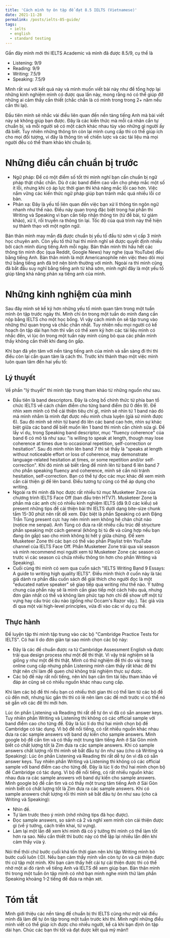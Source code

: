 ```yaml
---
title: 'Cách mình tự ôn tập để đạt 8.5 IELTS (Vietnamese)'
date: 2021-11-28
permalink: /posts/ielts-85-guide/
tags:
  - ielts
  - english
  - standard testing
---
```


Gần đây mình mới thi IELTS Academic và mình đã được 8.5/9, cụ thể là

- Listening: 9/9
- Reading: 9/9
- Writing: 7.5/9
- Speaking: 7.5/9

Mình rất vui với kết quả này và mình muốn viết bài này như để tổng hợp lại những kinh nghiệm mình có được qua lần này, mong rằng nó có thể giúp đỡ những ai cảm thấy cần thiết (chắc chắn là có mình trong trong 2+ năm nếu cần thi lại).

Đầu tiên mình sẽ nhắc vài điều liên quan đến nền tảng tiếng Anh mà bài viết này sẽ không giúp bạn được. Đây là các kiến thức mà mỗi cá nhân cần tự chuẩn bị, và mỗi người sẽ có một cách khác nhau tùy vào những gì người ấy đã biết. Tuy nhiên những thông tin còn lại mình cung cấp thì có thể giúp ích cho mọi đối tượng, vì đây là thông tin về chiến lược và các tài liệu mà mọi người đều có thể tham khảo khi chuẩn bị.

# Những điều cần chuẩn bị trước

- Ngữ pháp: Để có một điểm số tốt thì mình nghĩ bạn cần chuẩn bị ngữ pháp thật chắc chắn. Dù ở các band điểm cao vẫn cho phép mắc một số ít lỗi, nhưng khi có áp lực thời gian thì khả năng mắc lỗi cao hơn. Việc nắm vững các kiến thức ngữ pháp giúp bạn tránh mắc quá nhiều lỗi cơ bản.
- Phản xạ: Đây là yếu tố liên quan đến việc bạn xử lí thông tin ngôn ngữ nhanh như thế nào. Điều này quan trọng đặc biệt trong hai phần thi Writing và Speaking vì bạn cần tiếp nhận thông tin (từ đề bài, từ giám khảo), xử lí, rồi truyền ra thông tin lại. Tốc độ của quá trình này thể hiện sự thành thạo với một ngôn ngữ.

Bản thân mình may mắn đã được chuẩn bị yếu tố đầu từ sớm vì cấp 3 mình học chuyên anh. Còn yếu tố thứ hai thì mình nghĩ sẽ được quyết định nhiều bởi cách mình dùng tiếng Anh mỗi ngày. Bản thân mình thì hầu hết các thông tin mình đọc (qua Reddit, Google News) hay nghe (qua YouTube) đều bằng tiếng Anh. Bản thân mình là một Americanophile nên việc theo dõi mọi thứ bằng tiếng anh đã trở nên bình thường với mình. Ngoài ra thì mình cũng đã bắt đầu suy nghĩ bằng tiếng anh từ khá sớm, mình nghĩ đây là một yếu tố giúp tăng khả năng phản xạ tiếng anh của mình.

# Những kinh nghiệm của mình
Sau đây mình sẽ kể kỹ hơn những yếu tố mình quan tâm trong một tuần mình ôn tập trước ngày thi. Mình chỉ ôn trong một tuần do mình đang cần nộp bằng IELTS cho một học bổng. Vì vậy cách mình ôn sẽ tập trung vào những thứ quan trọng và chắc chắn nhất. Tuy nhiên nếu mọi người có kế hoạch ôn tập dài hạn hơn thì vẫn có thể xem kỹ hơn các tài liệu mình có nhắc đến, vì lúc ôn trong một tuần này mình cũng bỏ qua các phần mình thấy không cần thiết khi đang ôn gấp.

Khi bạn đã yên tâm với nền tảng tiếng anh của mình và sẵn sàng đi thi thì điều còn lại cần quan tâm là cách thi. Trước khi thành thạo một việc mình luôn quan tâm đến hai yếu tố:

## Lý thuyết
Về phần "lý thuyết" thì mình tập trung tham khảo từ những nguồn như sau. 

- Đầu tiên là band descriptors. Đây là công bố chính thức từ phía ban tổ chức IELTS về cách chấm điểm cho từng band điểm (từ 0 đến 9). Để nhìn xem mình có thể cải thiện tiêu chí gì, mình sẽ nhìn từ 1 band nào đó mà mình nhắm là mình đạt được nếu mình chưa luyện (giả sử mình được 6). Sau đó mình sẽ nhìn từ band đó lên các band cao hơn, nhìn sự khác biệt giữa các band để biết muốn lên 1 band thì mình cần chỉnh sửa gì. Để lấy ví dụ, trong Speaking band descriptor, mục "fluency coherence" của band 6 có mô tả như sau: "is willing to speak at length, though may lose coherence at times due to occasional repetition, self-correction or hesitation". Sau đó mình nhìn lên band 7 thì sẽ thấy là "speaks at length without noticeable effort or loss of coherence, may demonstrate language-related hesitation at times, or some repetition and/or  self-correction". Khi đó mình sẽ biết rằng để mình lên từ band 6 lên band 7 cho phần speaking fluency and coherence, mình sẽ cần nói tránh hesitation, self-correction. Bạn có thể tự đọc các mục khác để xem mình cần cải thiện gì để lên band. Điều tương tự cũng có thể áp dụng cho writing.
- Ngoài ra thì mình đã học được rất nhiều từ mục Musketeer Zone của chương trình IELTS Face Off (ban đầu trên HTV7). Musketeer Zone là phần mà các anh chị có nhiều kinh nghiệm IELTS (đã 9.0 các kiểu) sẽ present những tips để cải thiện bài thi IELTS dưới dạng bite-size chunk tầm 15-30 phút nên rất dễ xem. Đặc biệt là phần Speaking có anh Đặng Trần Tùng present cực hay nên mình xem không hề chán chút nào (notice me senpai). Anh Tùng có đưa ra rất nhiều cấu trúc để structure phần speaking một cách general (không bị tủ đè và cũng hợp nếu bạn đang ôn gấp) sao cho mình không bị hết ý giữa chừng. Để xem Musketeer Zone thì các bạn có thể vào phần Playlist trên YouTube channel của IELTS Face Off. Phần Musketeer Zone trải qua vài season và mình recommend mọi người xem từ Musketeer Zone các season cũ trước vì các season cũ chứa nhiều thông tin hơn cho phần Writing và Speaking).
- Cuối cùng thì mình có xem qua cuốn sách "IELTS Writing Band 9 Essays: A guide to writing high quality IELTS". Điều mình thích ở cuốn này là tác giả dành ra phần đầu cuốn sách để giải thích cho người đọc là một "educated native speaker" sẽ giao tiếp qua writing như thế nào. Ý tưởng chung của phần này sẽ là mình cần giao tiếp một cách hiệu quả, nhưng đơn giản nhất có thể và không làm phức tạp hơn chỉ để show off một từ vựng hay cấu trúc câu nào (giống như Occam's Razor vậy.). Tác giả vừa đi qua một vài high-level principles, vừa đi vào các ví dụ cụ thể.

## Thực hành
Để luyện tập thì mình tập trung vào các bộ "Cambridge Practice Tests for IELTS". Có hai lí do đơn giản tại sao mình chọn các bộ này:
- Đây là các đề chuẩn được ra từ Cambridge Assessment English và được trải qua design process như một đề thi thật. Vì vậy trải nghiệm sẽ là giống y như một đề thi thật. Mình có thử nghiệm đề thi do vài trang online cung cấp nhưng phần Listening mình cảm thấy rất khác đề thi thật nên chỉ làm để quen chứ không trải nghiệm thực sự được.
- Các bộ đề này rất nổi tiếng, nên khi bạn cần tìm tài liệu tham khảo về đáp án cũng sẽ có nhiều nguồn khác nhau cung cấp.

Khi làm các bộ đề thì nếu bạn có nhiều thời gian thì có thể làm từ các bộ đề cũ đến mới, nhưng lúc gần thi thì có lẽ nên làm các đề mới trước vì có thể nó sẽ gần với các đề thi mới hơn.

Lúc ôn phần Listening và Reading thì rất dễ tự ôn vì đã có sẵn answer keys. Tuy nhiên phần Writing và Listening thì không có các official sample với band điểm cao cho từng đề. Đây là lúc lí do thứ hai mình chọn bộ đề Cambridge có tác dụng. Vì bộ đề nổi tiếng, có rất nhiều nguồn khác nhau đưa ra các sample answers với band dự kiến cho sample answers. Mình google bộ đề cần tìm và có thấy một trung tâm tiếng Anh ở Sài Gòn mình biết có chất lượng tốt là Zim đưa ra các sample answers. Khi có sample answers chất lượng rồi thì mình sẽ bắt đầu tự ôn như sau (cho cả Writing và Speaking):
Lúc ôn phần Listening và Reading thì rất dễ tự ôn vì đã có sẵn answer keys. Tuy nhiên phần Writing và Listening thì không có các official sample với band điểm cao cho từng đề. Đây là lúc lí do thứ hai mình chọn bộ đề Cambridge có tác dụng. Vì bộ đề nổi tiếng, có rất nhiều nguồn khác nhau đưa ra các sample answers với band dự kiến cho sample answers. Mình google bộ đề cần tìm và có thấy một trung tâm tiếng Anh ở Sài Gòn mình biết có chất lượng tốt là Zim đưa ra các sample answers. Khi có sample answers chất lượng rồi thì mình sẽ bắt đầu tự ôn như sau (cho cả Writing và Speaking):
- Nhìn đề.
- Tự làm trước theo ý mình (nhớ những tips đã học được).
- Đọc sample answers, so sánh cả 2 và nghĩ xem mình còn cải thiện được gì (về ý tưởng, cách triển khai, từ vựng).
- Làm lại một lần để xem khi mình đã có ý tưởng thì mình có thể làm tốt hơn ra sao. Nếu cần thiết thì bước này có thể lặp lại nhiều lần đến khi cảm thấy vừa ý.

Nói thế thôi chứ bước cuối khá tốn thời gian nên khi tập Writing mình bỏ bước cuối luôn (:D). Nếu bạn cảm thấy mình vẫn còn tự ôn và cải thiện được thì cứ tập một mình. Khi bạn cảm thấy hết cải tự cải thiện được thì có thể nhờ một ai đó rành về tiếng Anh và IELTS để xem giúp bạn. Bản thân mình thì trong một tuần ôn tập mình có nhờ bạn mình nghe mình thử làm phần Speaking khoảng 1-2 tiếng để đưa ra nhận xét.

# Tóm tắt

Mình giới thiệu các nền tảng để chuẩn bị thi IELTS cũng như một vài điều mình đã làm để tự ôn tập trong một tuần trước khi thi. Mình nghĩ những điều mình viết có thể giúp ích được cho nhiều người, kể cả khi bạn định ôn tập dài hạn. Chúc các bạn thi tốt và đạt được kết quả mỹ mãn!!
